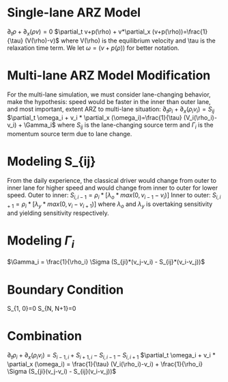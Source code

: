 # Single-lane ARZ Model
$\partial_t \rho + \partial_x (\rho v)=0$
$\partial_t v+p(\rho) + v*\partial_x (v+p(\rho))=\frac{1}{\tau} (V(\rho)-v)$
where V(\rho) is the equilibrium velocity and \tau is the relaxation time term. We let $\omega = (v+p(\rho))$ for better notation.
# Multi-lane ARZ Model Modification
For the multi-lane simulation, we must consider lane-changing behavior, make the hypothesis: speed would be faster in the inner than outer lane, and most important, extent ARZ to multi-lane situation:
$\partial_t \rho_i + \partial_x (\rho_i v_i)=S_{ij}$
$\partial_t \omega_i + v_i * \partial_x (\omega_i)=\frac{1}{\tau} (V_i(\rho_i)-v_i) + \Gamma_i$
where $S_{ij}$ is the lane-changing source term and $\Gamma_i$ is the momentum source term due to lane change.
# Modeling S_{ij}
From the daily experience, the classical driver would change from outer to inner lane for higher speed and would change from inner to outer for lower speed.
Outer to inner: $S_{i, i-1}=\rho_i*[\lambda_o * max(0, v_{i-1} - v_i)]$
Inner to outer: $S_{i, i+1}=\rho_i*[\lambda_y * max(0, v_i - v_{i+1})]$
where $\lambda_o$ and $\lambda_y$ is overtaking sensitivity and yielding sensitivity respectively.
# Modeling $\Gamma_i$
$\Gamma_i = \frac{1}{\rho_i} \Sigma (S_{ji}*(v_j-v_i) - S_{ij}*(v_i-v_j))$
# Boundary Condition
S_{1, 0}=0
S_{N, N+1}=0
# Combination
$\partial_t \rho_i + \partial_x (\rho_i v_i) = S_{i-1, i} + S_{i+1, i} - S_{i, i-1} - S_{i, i+1}$
$\partial_t \omega_i + v_i * \partial_x (\omega_i) = \frac{1}{\tau} (V_i(\rho_i)-v_i) + \frac{1}{\rho_i} \Sigma (S_{ji}(v_j-v_i) - S_{ij}(v_i-v_j))$
